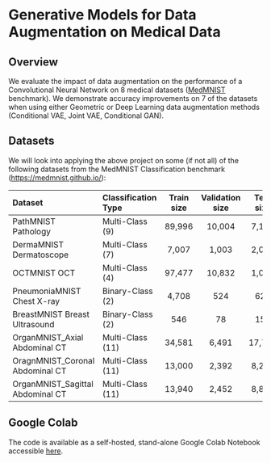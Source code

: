 # Generative Models for Data Augmentation on Medical Data

## Overview

We evaluate the impact of data augmentation on the performance of a Convolutional Neural Network on 8 medical datasets ([MedMNIST](https://medmnist.com/) benchmark). We demonstrate accuracy improvements on 7 of the datasets when using either Geometric or Deep Learning data augmentation methods (Conditional VAE, Joint VAE, Conditional GAN).

## Datasets

We will look into applying the above project on some (if not all) of the following datasets from the MedMNIST Classification benchmark (https://medmnist.github.io/):

| Dataset | Classification Type | Train size | Validation size | Test size |
| :--- | :--- | :---: | :---: | :---: |  
| PathMNIST Pathology | Multi-Class (9) | 89,996 | 10,004 | 7,180 |
| DermaMNIST Dermatoscope | Multi-Class (7) | 7,007 | 1,003 | 2,005 |
| OCTMNIST OCT | Multi-Class (4) | 97,477 | 10,832 | 1,000 |
| PneumoniaMNIST Chest X-ray | Binary-Class (2) |4,708 | 524 | 624 |
| BreastMNIST Breast Ultrasound | Binary-Class (2) | 546 | 78 | 156 |
| OrganMNIST_Axial Abdominal CT | Multi-Class (11) | 34,581 | 6,491 | 17,778 |
| OragnMNIST_Coronal Abdominal CT | Multi-Class (11) |13,000 | 2,392 | 8,268 |
| OrganMNIST_Sagittal Abdominal CT | Multi-Class (11) | 13,940 | 2,452 | 8,829 |

## Google Colab

The code is available as a self-hosted, stand-alone Google Colab Notebook accessible [here](https://colab.research.google.com/drive/1J64flVq0ALWS7JBd8hj5qF1bwdbHlmeR?usp=sharing).